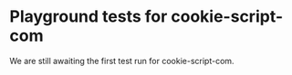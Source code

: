 # Playground tests for cookie-script-com
We are still awaiting the first test run for cookie-script-com.
